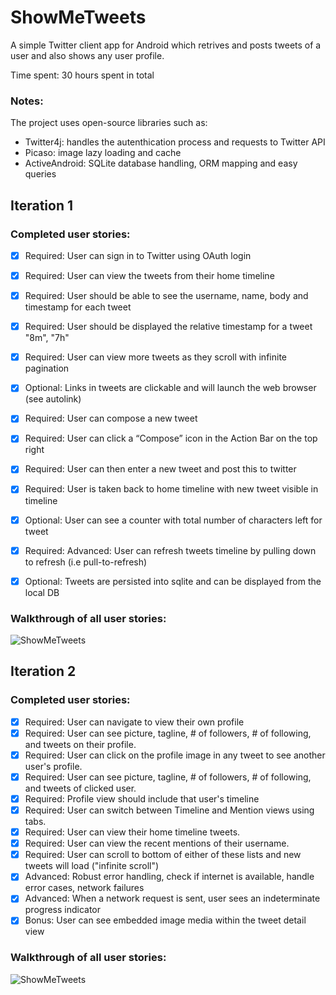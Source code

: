 ShowMeTweets
============

A simple Twitter client app for Android which retrives and posts tweets of a user and also shows any user profile.

Time spent: 30 hours spent in total

### Notes:

The project uses open-source libraries such as:

- Twitter4j: handles the autenthication process and requests to Twitter API
- Picaso: image lazy loading and cache
- ActiveAndroid: SQLite database handling, ORM mapping and easy queries 

## Iteration 1

### Completed user stories:

* [x] Required: User can sign in to Twitter using OAuth login
* [x] Required: User can view the tweets from their home timeline
* [x] Required: User should be able to see the username, name, body and timestamp for each tweet
* [x] Required: User should be displayed the relative timestamp for a tweet "8m", "7h"
* [x] Required: User can view more tweets as they scroll with infinite pagination
* [x] Optional: Links in tweets are clickable and will launch the web browser (see autolink)
* [x] Required: User can compose a new tweet
* [x] Required: User can click a “Compose” icon in the Action Bar on the top right
* [x] Required: User can then enter a new tweet and post this to twitter
* [x] Required: User is taken back to home timeline with new tweet visible in timeline
* [x] Optional: User can see a counter with total number of characters left for tweet
* [x] Required: Advanced: User can refresh tweets timeline by pulling down to refresh (i.e pull-to-refresh)
* [x] Optional: Tweets are persisted into sqlite and can be displayed from the local DB


### Walkthrough of all user stories:

![ShowMeTweets](https://cloud.githubusercontent.com/assets/1507064/3376255/1a6b42c4-fbd3-11e3-9b62-7c1b5aedb161.gif)

## Iteration 2

### Completed user stories:

* [x] Required: User can navigate to view their own profile
* [x] Required: User can see picture, tagline, # of followers, # of following, and tweets on their profile.
* [x] Required: User can click on the profile image in any tweet to see another user's profile.
* [x] Required: User can see picture, tagline, # of followers, # of following, and tweets of clicked user.
* [x] Required: Profile view should include that user's timeline
* [x] Required: User can switch between Timeline and Mention views using tabs.
* [x] Required: User can view their home timeline tweets.
* [x] Required: User can view the recent mentions of their username.
* [x] Required: User can scroll to bottom of either of these lists and new tweets will load ("infinite scroll")
* [x] Advanced: Robust error handling, check if internet is available, handle error cases, network failures
* [x] Advanced: When a network request is sent, user sees an indeterminate progress indicator
* [x] Bonus: User can see embedded image media within the tweet detail view
 
### Walkthrough of all user stories:

![ShowMeTweets](https://cloud.githubusercontent.com/assets/1507064/3451470/d6464d58-0197-11e4-831e-9bcaad50945b.gif)
